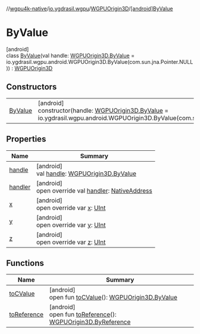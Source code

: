 //[wgpu4k-native](../../../../index.md)/[io.ygdrasil.wgpu](../../index.md)/[WGPUOrigin3D](../index.md)/[[android]ByValue](index.md)

# ByValue

[android]\
class [ByValue](index.md)(val handle: [WGPUOrigin3D.ByValue](../../../io.ygdrasil.wgpu.android/-w-g-p-u-origin3-d/-by-value/index.md) = io.ygdrasil.wgpu.android.WGPUOrigin3D.ByValue(com.sun.jna.Pointer.NULL)) : [WGPUOrigin3D](../index.md)

## Constructors

| | |
|---|---|
| [ByValue](-by-value.md) | [android]<br>constructor(handle: [WGPUOrigin3D.ByValue](../../../io.ygdrasil.wgpu.android/-w-g-p-u-origin3-d/-by-value/index.md) = io.ygdrasil.wgpu.android.WGPUOrigin3D.ByValue(com.sun.jna.Pointer.NULL)) |

## Properties

| Name | Summary |
|---|---|
| [handle](handle.md) | [android]<br>val [handle](handle.md): [WGPUOrigin3D.ByValue](../../../io.ygdrasil.wgpu.android/-w-g-p-u-origin3-d/-by-value/index.md) |
| [handler](handler.md) | [android]<br>open override val [handler](handler.md): [NativeAddress](../../../ffi/-native-address/index.md) |
| [x](x.md) | [android]<br>open override var [x](x.md): [UInt](https://kotlinlang.org/api/core/kotlin-stdlib/kotlin/-u-int/index.html) |
| [y](y.md) | [android]<br>open override var [y](y.md): [UInt](https://kotlinlang.org/api/core/kotlin-stdlib/kotlin/-u-int/index.html) |
| [z](z.md) | [android]<br>open override var [z](z.md): [UInt](https://kotlinlang.org/api/core/kotlin-stdlib/kotlin/-u-int/index.html) |

## Functions

| Name | Summary |
|---|---|
| [toCValue](../[android]to-c-value.md) | [android]<br>open fun [toCValue](../[android]to-c-value.md)(): [WGPUOrigin3D.ByValue](../../../io.ygdrasil.wgpu.android/-w-g-p-u-origin3-d/-by-value/index.md) |
| [toReference](../to-reference.md) | [android]<br>open fun [toReference](../to-reference.md)(): [WGPUOrigin3D.ByReference](../../../io.ygdrasil.wgpu.android/-w-g-p-u-origin3-d/-by-reference/index.md) |